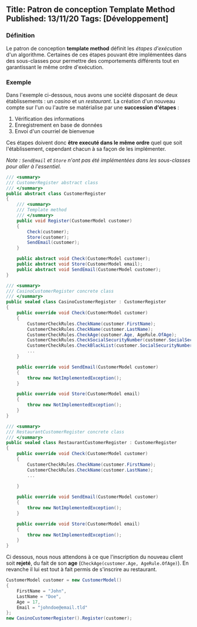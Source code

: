 Title: Patron de conception Template Method
Published: 13/11/20
Tags: [Développement]
---

### Définition

Le patron de conception **template method** définit les *étapes d'exécution* d'un algorithme. 
Certaines de ces étapes pouvant être implémentées dans des sous-classes pour permettre des comportements différents tout en garantissant le même ordre d'exécution.

### Exemple

Dans l'exemple ci-dessous, nous avons une société disposant de deux établissements : un *casino* et un *restaurant*.
La création d'un nouveau compte sur l'un ou l'autre se matérialise par une **succession d'étapes** :

1. Vérification des informations
2. Enregistrement en base de données
3. Envoi d'un courriel de bienvenue

Ces étapes doivent donc **être executé dans le même ordre** quel que soit l'établissement, cependant chacun à sa façon de les implémenter.

*Note : ```SendEmail``` et ```Store``` n'ont pas été implémentées dans les sous-classes pour aller à l'essentiel.*

```csharp
/// <summary>
/// CustomerRegister abstract class
/// </summary>
public abstract class CustomerRegister
{
    /// <summary>
    /// Template method
    /// </summary>
    public void Register(CustomerModel customer)
    {
        Check(customer);
        Store(customer);
        SendEmail(customer);
    }

    public abstract void Check(CustomerModel customer);
    public abstract void Store(CustomerModel email);
    public abstract void SendEmail(CustomerModel customer);
}

/// <summary>
/// CasinoCustomerRegister concrete class
/// </summary>
public sealed class CasinoCustomerRegister : CustomerRegister
{
    public override void Check(CustomerModel customer)
    {
        CustomerCheckRules.CheckName(customer.FirstName);
        CustomerCheckRules.CheckName(customer.LastName);
        CustomerCheckRules.CheckAge(customer.Age, AgeRule.OfAge);
        CustomerCheckRules.CheckSocialSecurityNumber(customer.SocialSecurityNumber);
        CustomerCheckRules.CheckBlackList(customer.SocialSecurityNumber);
        ...
    }

    public override void SendEmail(CustomerModel customer)
    {
        throw new NotImplementedException();
    }

    public override void Store(CustomerModel email)
    {
        throw new NotImplementedException();
    }
}

/// <summary>
/// RestaurantCustomerRegister concrete class
/// </summary>
public sealed class RestaurantCustomerRegister : CustomerRegister
{
    public override void Check(CustomerModel customer)
    {
        CustomerCheckRules.CheckName(customer.FirstName);
        CustomerCheckRules.CheckName(customer.LastName);
        ...
        
    }

    public override void SendEmail(CustomerModel customer)
    {
        throw new NotImplementedException();
    }

    public override void Store(CustomerModel email)
    {
        throw new NotImplementedException();
    }
}
```

Ci dessous, nous nous attendons à ce que l'inscription du nouveau client soit **rejeté**, du fait de son **age** (```CheckAge(customer.Age, AgeRule.OfAge)```).
En revanche il lui est tout à fait permis de s'inscrire au restaurant.

```csharp
CustomerModel customer = new CustomerModel() 
{ 
    FirstName = "John", 
    LastName = "Doe", 
    Age = 17,
    Email = "johndoe@email.tld" 
};
new CasinoCustomerRegister().Register(customer);
```